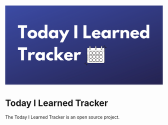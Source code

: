 
![image](/til-tracker-centered.png)

# Today I Learned Tracker

The Today I Learned Tracker is an open source project. 
